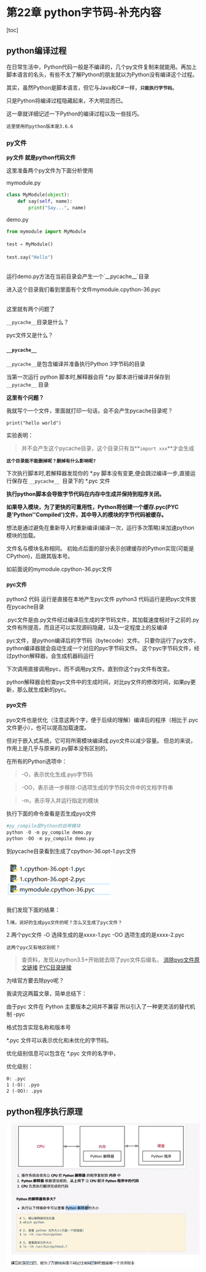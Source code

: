 # 第22章 python字节码-补充内容

[toc]



## python编译过程


在日常生活中，Python代码一般是不编译的，几个py文件复制来就能用。再加上脚本语言的名头，有些不太了解Python的朋友就以为Python没有编译这个过程。

其实，虽然Python是脚本语言，但它与Java和C#一样，**`只能执行字节码`**。

只是Python将编译过程隐藏起来，不大明显而已。


这一章就详细记述一下Python的编译过程以及一些技巧。

`这里使用的python版本是3.6.6`


### py文件

**py文件 就是python代码文件**

这里准备两个py文件为下面分析使用

mymodule.py
```python
class MyModule(object):
    def say(self, name):
        print("Say...", name)
```

demo.py
```python
from mymodule import MyModule

test = MyModule()

test.say("Hello")
```

<br>
运行demo.py方法在当前目录会产生一个`__pycache__`目录

进入这个目录我们看到里面有个文件mymodule.cpython-36.pyc

<br>
这里就有两个问题了

`__pycache__`目录是什么？

pyc文件又是什么？


#### `__pycache__`

`__pycache__`是包含编译并准备执行Python 3字节码的目录

当第一次运行 python 脚本时,解释器会将 *.py 脚本进行编译并保存到 `__pycache__` 目录

**这里有个问题？** 

我就写个一个文件，里面就打印一句话，会不会产生pycache目录呢？

```
print("hello world")
```

实验表明：
> 并不会产生这个pycache目录，这个目录只有当**`import xxx`**才会生成


**`这个目录能不能删掉呢？删掉有什么影响呢?`**

下次执行脚本时,若解释器发现你的 *.py 脚本没有变更,便会跳过编译一步,直接运行保存在 `__pycache__ `目录下的 *.pyc 文件


**执行python脚本会导致字节代码在内存中生成并保持到程序关闭。**

**如果导入模块，为了更快的可重用性，Python将创建一个缓存.pyc(PYC是'Python''Compiled')文件，其中导入的模块的字节代码被缓存。**

想法是通过避免在重新导入时重新编译(编译一次，运行多次策略)来加速python模块的加载。

文件名与模块名称相同。
初始点后面的部分表示创建缓存的Python实现(可能是CPython)，后跟其版本号。

如前面说的mymodule.cpython-36.pyc文件

#### pyc文件

python2 代码 运行是直接在本地产生pyc文件
python3 代码运行是把pyc文件放在pycache目录


.pyc文件是由.py文件经过编译后生成的字节码文件，其加载速度相对于之前的.py文件有所提高，而且还可以实现源码隐藏，以及一定程度上的反编译


pyc文件，是python编译后的字节码（bytecode）文件。
只要你运行了py文件，python编译器就会自动生成一个对应的pyc字节码文件。
这个pyc字节码文件，经过python解释器，会生成机器码运行

下次调用直接调用pyc，而不调用py文件。直到你这个py文件有改变。

python解释器会检查pyc文件中的生成时间，对比py文件的修改时间，如果py更新，那么就生成新的pyc。


#### pyo文件

pyo文件也是优化（注意这两个字，便于后续的理解）编译后的程序（相比于.pyc文件更小），也可以提高加载速度。

但对于嵌入式系统，它可将所需模块编译成.pyo文件以减少容量。  但总的来说，作用上是几乎与原来的.py脚本没有区别的，


在所有的Python选项中：

>-O，表示优化生成.pyo字节码

>-OO，表示进一步移除-O选项生成的字节码文件中的文档字符串

>-m，表示导入并运行指定的模块


执行下面的命令查看是否生成pyo文件

```python
#py_compile是Python的自带模块
python -O -m py_compile demo.py
python -OO -m py_compile demo.py
```

到pycache目录看到生成了cpython-36.opt-1.pyc文件

![Alt text](https://raw.githubusercontent.com/Syncma/Figurebed/master/img/1578027718663.png)

我们发现下面的结果：

1.`咦，说好的生成pyo文件的呢？怎么又生成了pyc文件？`

2.两个pyc文件
-O 选择生成的是xxxx-1.pyc
-OO 选项生成的是xxxx-2.pyc

`这两个pyc又有啥区别呢？`


>查资料，发现从python3.5+开始就去除了pyo文件后缀名，
[消除pyo文件原文链接](https://www.python.org/dev/peps/pep-0488/)
[PYC目录链接](https://www.python.org/dev/peps/pep-3147/)

为啥官方要去除pyo呢？ 

我读完这两篇文章，简单总结下：

由于pyc 文件在 Python 主要版本之间并不兼容
所以引入了一种更灵活的替代机制 -pyc

格式包含实现名称和版本号

*.pyc 文件可以表示优化和未优化的字节码。

优化级别信息可以包含在 *.pyc 文件的名字中，

优化级别：
```
0: .pyc
1 (-O): .pyo
2 (-OO): .pyo
```



## python程序执行原理

![Alt text](https://raw.githubusercontent.com/Syncma/Figurebed/master/img/1578032890559.png)
